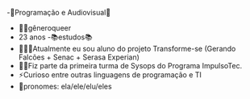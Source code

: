 -💟Programação e Audiovisual💟
- 🏳️‍🌈gêneroqueer 
- 23 anos
-📚estudos📚
- 👩🏽‍💻Atualmente eu sou aluno do projeto Transforme-se (Gerando Falcões + Senac + Serasa Experian)
- 🐱‍🚀Fiz parte da primeira turma de Sysops do Programa ImpulsoTec.
- ⚡Curioso entre outras linguagens de programação e TI
- 🌈pronomes: ela/ele/elu/eles
